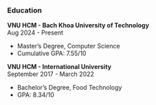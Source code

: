 ### Education
**VNU HCM - Bach Khoa University of Technology**  
Aug 2024 - Present
- Master’s Degree, Computer Science
- Cumulative GPA: 7.55/10

**VNU HCM - International University**   
September 2017 - March 2022
- Bachelor’s Degree, Food Technology
- GPA: 8.34/10  
